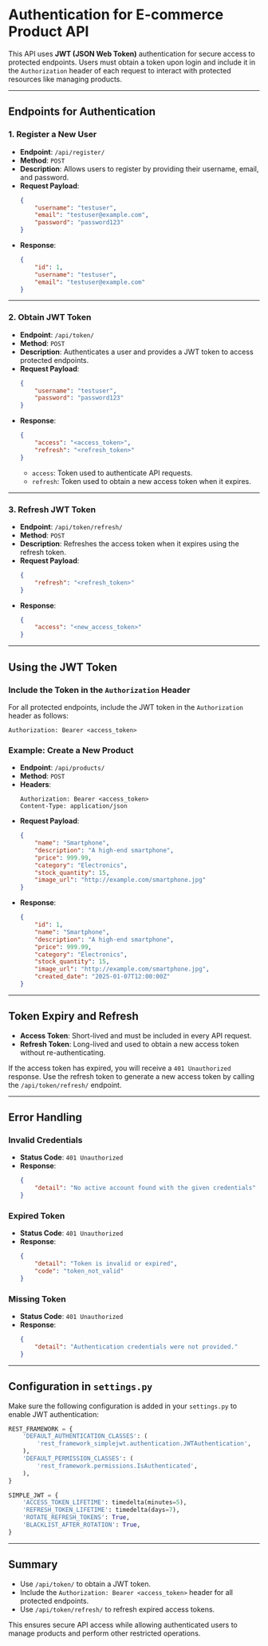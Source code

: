 
# Authentication for E-commerce Product API

This API uses **JWT (JSON Web Token)** authentication for secure access to protected endpoints. Users must obtain a token upon login and include it in the `Authorization` header of each request to interact with protected resources like managing products.

---

## Endpoints for Authentication

### 1. **Register a New User**
- **Endpoint**: `/api/register/`
- **Method**: `POST`
- **Description**: Allows users to register by providing their username, email, and password.
- **Request Payload**:
  ```json
  {
      "username": "testuser",
      "email": "testuser@example.com",
      "password": "password123"
  }
  ```
- **Response**:
  ```json
  {
      "id": 1,
      "username": "testuser",
      "email": "testuser@example.com"
  }
  ```

---

### 2. **Obtain JWT Token**
- **Endpoint**: `/api/token/`
- **Method**: `POST`
- **Description**: Authenticates a user and provides a JWT token to access protected endpoints.
- **Request Payload**:
  ```json
  {
      "username": "testuser",
      "password": "password123"
  }
  ```
- **Response**:
  ```json
  {
      "access": "<access_token>",
      "refresh": "<refresh_token>"
  }
  ```
  - `access`: Token used to authenticate API requests.
  - `refresh`: Token used to obtain a new access token when it expires.

---

### 3. **Refresh JWT Token**
- **Endpoint**: `/api/token/refresh/`
- **Method**: `POST`
- **Description**: Refreshes the access token when it expires using the refresh token.
- **Request Payload**:
  ```json
  {
      "refresh": "<refresh_token>"
  }
  ```
- **Response**:
  ```json
  {
      "access": "<new_access_token>"
  }
  ```

---

## Using the JWT Token

### Include the Token in the `Authorization` Header
For all protected endpoints, include the JWT token in the `Authorization` header as follows:

```
Authorization: Bearer <access_token>
```

### Example: Create a New Product
- **Endpoint**: `/api/products/`
- **Method**: `POST`
- **Headers**:
  ```
  Authorization: Bearer <access_token>
  Content-Type: application/json
  ```
- **Request Payload**:
  ```json
  {
      "name": "Smartphone",
      "description": "A high-end smartphone",
      "price": 999.99,
      "category": "Electronics",
      "stock_quantity": 15,
      "image_url": "http://example.com/smartphone.jpg"
  }
  ```
- **Response**:
  ```json
  {
      "id": 1,
      "name": "Smartphone",
      "description": "A high-end smartphone",
      "price": 999.99,
      "category": "Electronics",
      "stock_quantity": 15,
      "image_url": "http://example.com/smartphone.jpg",
      "created_date": "2025-01-07T12:00:00Z"
  }
  ```

---

## Token Expiry and Refresh

- **Access Token**: Short-lived and must be included in every API request.
- **Refresh Token**: Long-lived and used to obtain a new access token without re-authenticating.

If the access token has expired, you will receive a `401 Unauthorized` response. Use the refresh token to generate a new access token by calling the `/api/token/refresh/` endpoint.

---

## Error Handling

### Invalid Credentials
- **Status Code**: `401 Unauthorized`
- **Response**:
  ```json
  {
      "detail": "No active account found with the given credentials"
  }
  ```

### Expired Token
- **Status Code**: `401 Unauthorized`
- **Response**:
  ```json
  {
      "detail": "Token is invalid or expired",
      "code": "token_not_valid"
  }
  ```

### Missing Token
- **Status Code**: `401 Unauthorized`
- **Response**:
  ```json
  {
      "detail": "Authentication credentials were not provided."
  }
  ```

---

## Configuration in `settings.py`

Make sure the following configuration is added in your `settings.py` to enable JWT authentication:

```python
REST_FRAMEWORK = {
    'DEFAULT_AUTHENTICATION_CLASSES': (
        'rest_framework_simplejwt.authentication.JWTAuthentication',
    ),
    'DEFAULT_PERMISSION_CLASSES': (
        'rest_framework.permissions.IsAuthenticated',
    ),
}

SIMPLE_JWT = {
    'ACCESS_TOKEN_LIFETIME': timedelta(minutes=5),
    'REFRESH_TOKEN_LIFETIME': timedelta(days=7),
    'ROTATE_REFRESH_TOKENS': True,
    'BLACKLIST_AFTER_ROTATION': True,
}
```

---

## Summary

- Use `/api/token/` to obtain a JWT token.
- Include the `Authorization: Bearer <access_token>` header for all protected endpoints.
- Use `/api/token/refresh/` to refresh expired access tokens.

This ensures secure API access while allowing authenticated users to manage products and perform other restricted operations.
